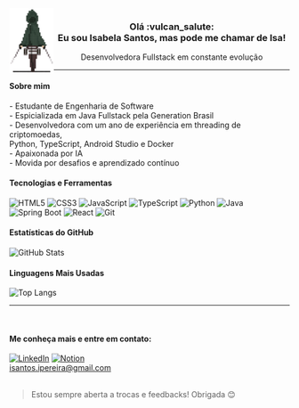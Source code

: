 <img src="e7921fb37ce30a3476fa9295624390f9-removebg-preview.png" alt="Banner" width="80px" align = "left">
<h3 align = "center">Olá :vulcan_salute:<br> Eu sou Isabela Santos, mas pode me chamar de Isa!</h3>
<p align = "center">Desenvolvedora Fullstack em constante evolução</p>

---

<h4 align="left"> Sobre mim </h4>
- Estudante de Engenharia de Software</br>
- Espicializada em Java Fullstack pela Generation Brasil</br>
- Desenvolvedora com um ano de experiência em threading de criptomoedas,<br>
Python, TypeScript, Android Studio e Docker</br>
- Apaixonada por IA</br>
- Movida por desafios e aprendizado contínuo</br>

<h4 align="left"> Tecnologias e Ferramentas </h4>

![HTML5](https://img.shields.io/badge/HTML5-E34F26?style=for-the-badge&logo=html5&logoColor=white)
![CSS3](https://img.shields.io/badge/CSS3-1572B6?style=for-the-badge&logo=css3&logoColor=white)
![JavaScript](https://img.shields.io/badge/JavaScript-F7DF1E?style=for-the-badge&logo=javascript&logoColor=black)
![TypeScript](https://img.shields.io/badge/TypeScript-3178C6?style=for-the-badge&logo=typescript&logoColor=white)
![Python](https://img.shields.io/badge/Python-3776AB?style=for-the-badge&logo=python&logoColor=white)
![Java](https://img.shields.io/badge/Java-007396?style=for-the-badge&logo=java&logoColor=white)
![Spring Boot](https://img.shields.io/badge/Spring%20Boot-6DB33F?style=for-the-badge&logo=spring-boot&logoColor=white)
![React](https://img.shields.io/badge/React-61DAFB?style=for-the-badge&logo=react&logoColor=black)
![Git](https://img.shields.io/badge/Git-F05032?style=for-the-badge&logo=git&logoColor=white)

<h4 align="left"> Estatísticas do GitHub </h4>

![GitHub Stats](https://github-readme-stats.vercel.app/api?username=Isabela-prog&show_icons=true&theme=dracula)

<h4 align="left"> Linguagens Mais Usadas </h4>

![Top Langs](https://github-readme-stats.vercel.app/api/top-langs/?username=Isabela-prog&layout=compact&theme=dracula)

---

<br>
<h4 align="left"> Me conheça mais e entre em contato:</h4>

[![LinkedIn](https://img.shields.io/badge/LinkedIn-0077B5?style=for-the-badge&logo=linkedin&logoColor=white)](https://www.linkedin.com/in/isabela-santos-837541351/)
[![Notion](https://img.shields.io/badge/Notion-000?style=for-the-badge&logo=notion&logoColor=white)](https://jasper-cost-a08.notion.site/Isabela-Santos-17ba8a4d70648063b419d1442c3b1d5c?pvs=74)</br>
isantos.ipereira@gmail.com<br><br>

> Estou sempre aberta a trocas e feedbacks! Obrigada 😊
